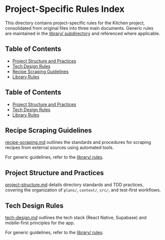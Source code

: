 # Project-Specific Rules Index

This directory contains project-specific rules for the Kitchen project, consolidated from original files into three main documents. Generic rules are maintained in the [library/ subdirectory](library/index.md) and referenced where applicable.

## Table of Contents
- [Project Structure and Practices](project-structure.md)
- [Tech Design Rules](tech-design.md)
- [Recipe Scraping Guidelines](recipe-scraping.md)
- [Library Rules](library/index.md)

## Table of Contents
- [Project Structure and Practices](project-structure.md)
- [Tech Design Rules](tech-design.md)
- [Library Rules](library/index.md)

## Recipe Scraping Guidelines

[recipe-scraping.md](recipe-scraping.md) outlines the standards and procedures for scraping recipes from external sources using automated tools.

For generic guidelines, refer to the [library/ rules](library/index.md).
## Project Structure and Practices

[project-structure.md](project-structure.md) details directory standards and TDD practices, covering the organization of `plans/`, `context/`, `src/`, and test-first workflows.

## Tech Design Rules

[tech-design.md](tech-design.md) outlines the tech stack (React Native, Supabase) and mobile-first principles for the app.

For generic guidelines, refer to the [library/ rules](library/index.md).